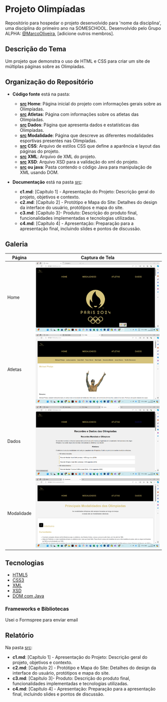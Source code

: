 # Projeto Olimpíadas

Repositório para hospedar o projeto desenvolvido para 'nome da disciplina', uma disciplina do primeiro ano na SOMESCHOOL. Desenvolvido pelo Grupo ALPHA: [@MarcoOliveira](https://github.com/marcoamarooliveira), [adicione outros membros].

## Descrição do Tema

Um projeto que demonstra o uso de HTML e CSS para criar um site de múltiplas páginas sobre as Olimpíadas. 

## Organização do Repositório

* **Código fonte** está na pasta:
  - **[src](home.html) Home**: Página inicial do projeto com informações gerais sobre as Olimpíadas.
  - **[src](Atletas.html) Atletas**: Página com informações sobre os atletas das Olimpíadas.
  - **[src](Dados.html) Dados**: Página que apresenta dados e estatísticas das Olimpíadas.
  - **[src](Modalidades.html) Modalidade**: Página que descreve as diferentes modalidades esportivas presentes nas Olimpíadas.
  - **[src](CSS) CSS**: Arquivo de estilos CSS que define a aparência e layout das páginas do projeto.
  - **[src](Projeto.xml) XML**: Arquivo de XML do projeto.
  - **[src](Validação.xsd) XSD**: Arquivo XSD para a validação do xml do projeto.
  - **[src](dados-dom.html) ou java**: Pasta contendo o código Java para manipulação de XML usando DOM.

* **Documentação** está na pasta [src](markdown):
  - **c1.md**: [Capítulo 1] - Apresentação do Projeto: Descrição geral do projeto, objetivos e contexto.
  - **c2.md**: [Capítulo 2] - Protótipo e Mapa do Site: Detalhes do design da interface do usuário, protótipos e mapa do site.
  - **c3.md**: [Capítulo 3]- Produto: Descrição do produto final, funcionalidades implementadas e tecnologias utilizadas.
  - **c4.md**: [Capítulo 4] - Apresentação: Preparação para a apresentação final, incluindo slides e pontos de discussão.


## Galeria

| Página | Captura de Tela |
|--------|-----------------|
| Home | ![Página Home](/IMG/Tela_Home.png) |
| Atletas | ![Página Atletas](/IMG/Tela_Atletas.png) |
| Dados | ![Página Dados](/IMG/Tela_Dados.png) |
| Modalidade | ![Página Modalidade](/IMG/Tele_Modalidades.png) |

## Tecnologias

* [HTML5](https://developer.mozilla.org/pt-BR/docs/Web/HTML)
* [CSS3](https://developer.mozilla.org/pt-BR/docs/Web/CSS)
* [XML](https://www.w3.org/XML/)
* [XSD](https://www.w3.org/XML/Schema)
* [DOM com Java](https://docs.oracle.com/javase/8/docs/api/org/w3c/dom/package-summary.html)

### Frameworks e Bibliotecas
Usei o Formspree para enviar email
## Relatório
Na pasta [src](markdown):
  - **c1.md**: [Capítulo 1] - Apresentação do Projeto: Descrição geral do projeto, objetivos e contexto.
  - **c2.md**: [Capítulo 2] - Protótipo e Mapa do Site: Detalhes do design da interface do usuário, protótipos e mapa do site.
  - **c3.md**: [Capítulo 3]- Produto: Descrição do produto final, funcionalidades implementadas e tecnologias utilizadas.
  - **c4.md**: [Capítulo 4] - Apresentação: Preparação para a apresentação final, incluindo slides e pontos de discussão.


